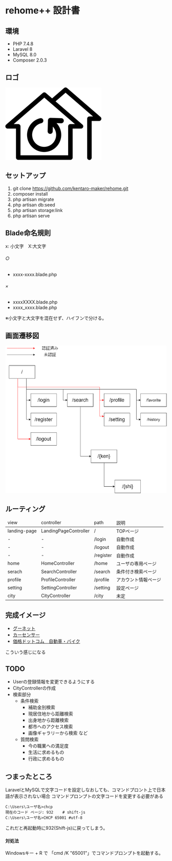 # rehome++ 設計書

## 環境
* PHP 7.4.8
* Laravel 8
* MySQL 8.0
* Composer 2.0.3

## ロゴ
![rehome Logo](document-image/rehome_logo_w300.png)

## セットアップ
1. git clone https://github.com/kentaro-maker/rehome.git
2. composer install
3. php artisan migrate
4. php artisan db:seed
5. php artisan storage:link
6. php artisan serve

## Blade命名規則
x: 小文字　X:大文字

###### ○
* xxxx-xxxx.blade.php
###### ×
* xxxxXXXX.blade.php
* xxxx_xxxx.blade.php

※小文字と大文字を混在せず、ハイフンで分ける。

## 画面遷移図
![Screen Transition](document-image/screen_transition_diagram.png)

## ルーティング
<table>
    <thead>
        <tr>
            <td>view</td>
            <td>controller</td>
            <td>path</td>
            <td>説明</td>
        </tr>
    </thead>
    <tbody>
        <tr>
            <td>landing-page</td>
            <td>LandingPageController</td>
            <td>/</td>
            <td>TOPページ</td>
        </tr>
        <tr>
            <td>-</td>
            <td>-</td>
            <td>/login</td>
            <td>自動作成</td>
        </tr>
        <tr>
            <td>-</td>
            <td>-</td>
            <td>/logout</td>
            <td>自動作成</td>
        </tr>
        <tr>
            <td>-</td>
            <td>-</td>
            <td>/register</td>
            <td>自動作成</td>
        </tr>
        <tr>
            <td>home</td>
            <td>HomeController</td>
            <td>/home</td>
            <td>ユーザの専用ページ</td>
        </tr>
        <tr>
            <td>serach</td>
            <td>SearchController</td>
            <td>/search</td>
            <td>条件付き検索ページ</td>
        </tr>
        <tr>
            <td>profile</td>
            <td>ProfileController</td>
            <td>/profile</td>
            <td>アカウント情報ページ</td>
        </tr>
        <tr>
            <td>setting</td>
            <td>SettingController</td>
            <td>/setting</td>
            <td>設定ページ</td>
        </tr>
        <tr>
            <td>city</td>
            <td>CityController</td>
            <td>/city</td>
            <td>未定</td>
        </tr>
    </tbody>
</table>

## 完成イメージ
* [グーネット](https://www.goo-net.com/)
* [カーセンサー](https://www.carsensor.net/)
* [価格ドットコム　自動車・バイク](https://kakaku.com/kuruma/used/)

こういう感じになる

## TODO
* Userの登録情報を変更できるようにする
* CityControllerの作成
* 検索部分 
    * 条件検索
        * 補助金別検索
        * 現居住地から距離検索
        * 出身地から距離検索
        * 都市へのアクセス検索
        * 画像ギャラリーから検索
        など
    * 質問検索
        * 今の職業への満足度
        * 生活に求めるもの
        * 行政に求めるもの


## つまったところ
LaravelとMySQLで文字コードを設定しなおしても、コマンドプロント上で日本語が表示されない場合
コマンドプロンプトの文字コードを変更する必要がある
```
C:\Users\ユーザ名>chcp
現在のコード ページ: 932    # shift-js
C:\Users\ユーザ名>CHCP 65001 #utf-8
``` 

これだと再起動時に932(Shift-js)に戻ってしまう。

#### 対処法
Windowsキー + R で 「cmd /K "65001"」でコマンドプロンプトを起動する。